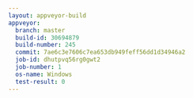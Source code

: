 ```yaml
---
layout: appveyor-build
appveyor:
  branch: master
  build-id: 30694879
  build-number: 245
  commit: 7ae6c3e7606c7ea653db949feff56dd1d34946a2
  job-id: dhutpvq56rg0gwt2
  job-number: 1
  os-name: Windows
  test-result: 0
---
```

